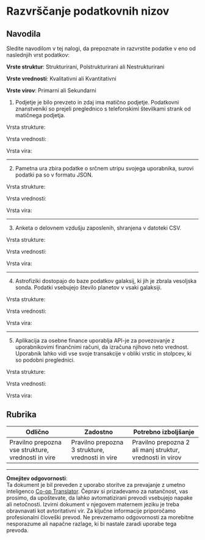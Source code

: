 <!--
CO_OP_TRANSLATOR_METADATA:
{
  "original_hash": "2e5cacb967c1e9dfd07809bfc441a0b4",
  "translation_date": "2025-08-30T19:37:04+00:00",
  "source_file": "1-Introduction/03-defining-data/assignment.md",
  "language_code": "sl"
}
-->
# Razvrščanje podatkovnih nizov

## Navodila

Sledite navodilom v tej nalogi, da prepoznate in razvrstite podatke v eno od naslednjih vrst podatkov:

**Vrste struktur**: Strukturirani, Polstrukturirani ali Nestrukturirani

**Vrste vrednosti**: Kvalitativni ali Kvantitativni 

**Vrste virov**: Primarni ali Sekundarni

1. Podjetje je bilo prevzeto in zdaj ima matično podjetje. Podatkovni znanstveniki so prejeli preglednico s telefonskimi številkami strank od matičnega podjetja.

Vrsta strukture:

Vrsta vrednosti:

Vrsta vira:

---

2. Pametna ura zbira podatke o srčnem utripu svojega uporabnika, surovi podatki pa so v formatu JSON.

Vrsta strukture:

Vrsta vrednosti:

Vrsta vira:

---

3. Anketa o delovnem vzdušju zaposlenih, shranjena v datoteki CSV.

Vrsta strukture:

Vrsta vrednosti:

Vrsta vira:

---

4. Astrofiziki dostopajo do baze podatkov galaksij, ki jih je zbrala vesoljska sonda. Podatki vsebujejo število planetov v vsaki galaksiji.

Vrsta strukture:

Vrsta vrednosti:

Vrsta vira:

---

5. Aplikacija za osebne finance uporablja API-je za povezovanje z uporabnikovimi finančnimi računi, da izračuna njihovo neto vrednost. Uporabnik lahko vidi vse svoje transakcije v obliki vrstic in stolpcev, ki so podobni preglednici.

Vrsta strukture:

Vrsta vrednosti:

Vrsta vira:

## Rubrika

Odlično | Zadostno | Potrebno izboljšanje
--- | --- | -- |
Pravilno prepozna vse strukture, vrednosti in vire | Pravilno prepozna 3 strukture, vrednosti in vire | Pravilno prepozna 2 ali manj struktur, vrednosti in virov |

---

**Omejitev odgovornosti**:  
Ta dokument je bil preveden z uporabo storitve za prevajanje z umetno inteligenco [Co-op Translator](https://github.com/Azure/co-op-translator). Čeprav si prizadevamo za natančnost, vas prosimo, da upoštevate, da lahko avtomatizirani prevodi vsebujejo napake ali netočnosti. Izvirni dokument v njegovem maternem jeziku je treba obravnavati kot avtoritativni vir. Za ključne informacije priporočamo profesionalni človeški prevod. Ne prevzemamo odgovornosti za morebitne nesporazume ali napačne razlage, ki bi nastale zaradi uporabe tega prevoda.